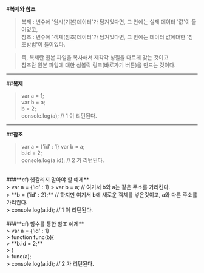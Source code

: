 #**복제와 참조**
<br>
> 복제 : 변수에 '원시(기본)데이터'가 담겨있다면, 그 안에는 실제 데이터 '값'이 들어있고,<br>
> 참조 : 변수에 '객체(참조)데이터'가 담겨있다면, 그 안에는 데이터 값에대한 '참조방법'이 들어있다.<br>

> 즉, 복제란 원본 파일을 복사해서 제각각 성질을 다르게 갖는 것이고<br>
> 참조란 원본 파일에 대한 심볼릭 링크(바로가기 버튼)을 만드는 것이다.


---


##**복제**

> var a = 1;</br>
> var b = a;</br>
> b = 2;</br>
> console.log(a); // 1 이 리턴된다.</br>


---


##**참조**

> var a = {'id' : 1}
> var b = a;</br>
> b.id = 2;</br>
> console.log(a.id); // 2 가 리턴된다.</br>

</br>
###**cf) 헷갈리지 말아야 할 예제**
</br>
> var a = {'id' : 1}
> var b = a;          // 여기서 b와 a는 같은 주소를 가리킨다.</br>
> **b = {'id' : 2};** // 하지만 여기서 b에 새로운 객체를 넣은것이고, a와 다른 주소를 가리킨다.</br>
> console.log(a.id);  // 1 이 리턴된다.</br>

</br>
###**cf) 함수를 통한 참조 예제**
</br>
> var a = {'id' : 1}</br>
> function func(b){</br>
>   **b.id = 2;**</br>
> }</br>
> func(a);</br>
> console.log(a.id); // 2 가 리턴된다.</br>
